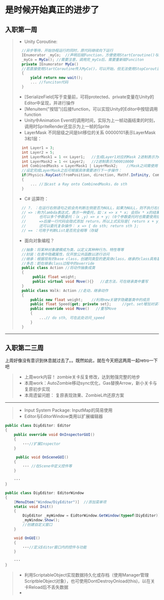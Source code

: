 # 是时候开始真正的进步了
## 入职第一周
> - Unity Coroutine: 
> ```C#
>   //异步等待，开始协程运行的同时，原代码继续向下运行
>   IEnumorator _myCo;  //声明后赋Function，方便使用StartCoroutine()与StopCoroutine()控制
>   _myCo = MyCo(); //需要注意，调用完_myCo后，需要重新赋Funciton
>   private IEnumorator MyCo()
>   //若直接使用StartCoroutine传入MyCo()，可以开始，但无法使用StopCoroutine停止协程，因为无法找到明确的对象
>   {
>       yield return new wait();
>       ... //funciton代码
>   }
> ```
> - [SerializeField]写于变量前，可将protected、private变量在Unity的Editor中呈现，并进行操作 
> - [Menuitem("按钮")]后接function，可以实现Unity的Editor中按钮调用function 
> - Unity中Animation Event的调用时间，实际为上一帧动画结束的时刻，调用时SpriteRender还显示为上一帧的Sprite 
> - LayerMask 不同层级之间是bit移位的关系 00000101表示LayerMask 3和1层：
> ```C#
>   int Layer1 = 3;
>   int Layer2 = 5;
>   int LayerMask1 = 1 << Layer1;   //生成Layer1对应的Mask 2进制表示为00000100
>   int LayerMask2 = 1 << Layer2;   //2进制表示为00010000
>   int CombinedMasks = LayerMask1 | LayerMask2;    //Mask之间需使用 或(or)运算
>   //设定完成LayerMask之后可根据具体需要进行下一步操作：
>   if(Physics.RayCast(fromPosition, direction, Mathf.Infinity, CombinedMasks))
>   {
>       ... //当cast a Ray onto CombinedMasks，do sth
>   }
> ```
> - C# 运算符：
> ```C#
>   // ?. ：在运行右侧语句之前会先判断左侧是否为NULL，如果为NULL，则不执行右侧
>   // => :称为lambda表达式，表示一种委托，如：x => x * x; 会将x * x的结果返回给 X
>   //      也可以多个参数委托：（x ,y) => x + y; (0个参数委托时也需要使用括号：()=>)
>   //      =>后接一行代码会隐式添加 return，所以上式实际是{ return x + y;}
>   //      还可以委托复杂操作： x => { do sth; return sth }; 
>   // == ：可用于判断List是否完全相等（存疑
> ```
> - 面向对象编程？
> ```C#
>   //抽象：将某种对象建模成为类，以定义其种种行为、特性等等
>   //封装：在类中隐藏属性，仅开放公共函数以进行访问
>   //继承：根据现有的base class，创建同类型的更具体class，继承的class具有基类行为、特性（可override）
>   //多态：即在继承class过程中的override
>   public class Action //将动作抽象成类
>   {
>        public float weight;
>        public virtual void Move(){}   //虚方法，可在继承类中重写
>   }
>   public class Walk: Action //走动，继承动作
>   {
>       public new float weight;    //利用new关键字隐藏基类中的成员
>       public float Speed{get; private set};     //get、set增加对读写的控制(暂不甚解)
>       public override void Move()   //重写Move
>       {
>           ...// do sth, 可在此处访问_speed
>       }
>   }
> ```
---
## 入职第二三周
上周好像没有意识到休息就过去了。。既然如此，就在今天把这两周一起retro一下吧 
> - 上周work内容！ zombie关卡反复修改，达到勉强完整的地步 
> - 本周work：AutoZombie移动sync优化，Gas替换Arrow，新小关卡与复原初步实现 
> - 本周遗留问题： 复原表现效果、ZombieLift还原方案 
--- 
> - Input System Package: InputMap的简易使用 
> - Editor与EditorWindow类用以扩展编辑器 
```C#
public class DiyEditor: Editor
{
    public override void OnInspectorGUI()
    {
        ···//扩展Inspector
    }

     public void OnSceneGUI()
    {
        ··· //在Scene中定义控件等
    }

    ···
}

public class DiyEditor: EditorWindow
{
    [MenuItem("Window/DiyEditor")]  //添加菜单项
    static void Init()
    {
        DiyEditor _myWindow = EidtorWindow.GetWindow(typeof(DiyEditor));
        _myWindow.Show();
        //创建自定义窗口
    }

    void OnGUI()
    {
        ···//定义Editor窗口内的控件与功能
    }

    ···
}
```
> - 利用ScriptableObject实现数据持久化或存档（使用Manager管理ScriptbleObject对象），也可使用DontDestroyOnload(this)，以在关卡Reload后不丢失数据 
> - 
